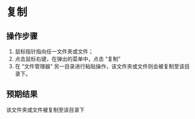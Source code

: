 # 复制

## 操作步骤

1. 鼠标指针指向任一文件夹或文件；
2. 点击鼠标右键，在弹出的菜单中，点击 “复制”
3. 在 “文件管理器” 另一目录进行粘贴操作，该文件夹或文件则会被复制至该目录下。

## 预期结果

该文件夹或文件被复制至该目录下
